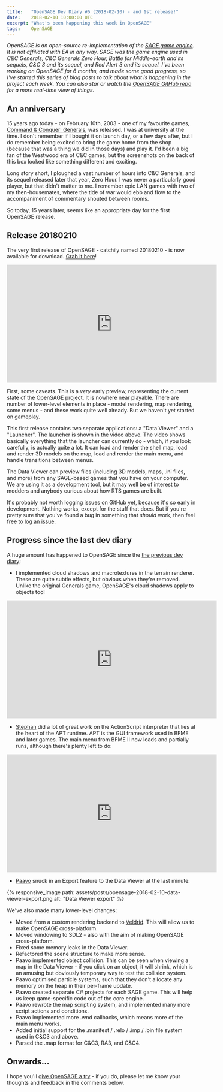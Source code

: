 ```yaml
---
title:   "OpenSAGE Dev Diary #6 (2018-02-10) - and 1st release!"
date:    2018-02-10 10:00:00 UTC
excerpt: "What's been happening this week in OpenSAGE"
tags:    OpenSAGE
---
```


*OpenSAGE is an open-source re-implementation of the [SAGE game engine](https://en.wikipedia.org/wiki/SAGE_(game_engine)). It is not affiliated with EA in any way. SAGE was the game engine used in C&C Generals, C&C Generals Zero Hour, Battle for Middle-earth and its sequels, C&C 3 and its sequel, and Red Alert 3 and its sequel. I've been working on OpenSAGE for 6 months, and made some good progress, so I've started this series of blog posts to talk about what is happening in the project each week. You can also star or watch the [OpenSAGE GitHub repo](https://github.com/OpenSAGE/OpenSAGE) for a more real-time view of things.*

## An anniversary

15 years ago today - on February 10th, 2003 - one of my favourite games, [Command & Conquer: Generals](https://en.wikipedia.org/wiki/Command_%26_Conquer:_Generals), was released. I was at university at the time. I don't remember if I bought it on launch day, or a few days after, but I do remember being excited to bring the game
home from the shop (because that was a thing we did in those days) and play it. I'd been a big fan of the Westwood era of C&C games, but the screenshots on the back
of this box looked like something different and exciting.

Long story short, I ploughed a vast number of hours into C&C Generals, and its sequel released later that year, Zero Hour. I was never a particularly good player,
but that didn't matter to me. I remember epic LAN games with two of my then-housemates, where the tide of war would ebb and flow to the accompaniment of commentary shouted between rooms.

So today, 15 years later, seems like an appropriate day for the first OpenSAGE release.

## Release 20180210

The very first release of OpenSAGE - catchily named 20180210 - is now available for download. [Grab it here](https://github.com/OpenSAGE/OpenSAGE/releases/tag/release-20180210)!

<div class="video-responsive">
    <iframe width="560" height="315" src="https://www.youtube.com/embed/pFLK_DQXzp0" frameborder="0" gesture="media" allow="encrypted-media" allowfullscreen></iframe>
</div>

First, some caveats. This is a *very* early preview, representing the current state of the OpenSAGE project. It is nowhere near playable. There are number of lower-level elements in place - model rendering, map rendering, some menus - and these work quite well already. But we haven't yet started on gameplay.

This first release contains two separate applications: a "Data Viewer" and a "Launcher". The launcher is shown in the video above. The video shows basically everything that the launcher can currently do - which, if you look carefully, is actually quite a lot. It can load and render the shell map, load and render 3D models on the map, load and render the main menu, and handle transitions between menus.

The Data Viewer can preview files (including 3D models, maps, .ini files, and more) from any SAGE-based games that you have on your computer. We are using it as a development tool, but it may well be of interest to modders and anybody curious about how RTS games are built.

It's probably not worth logging issues on GitHub yet, because it's so early in development. Nothing works, except for the stuff that does. But if you're pretty sure that you've found a bug in something that *should* work, then feel free to [log an issue](https://github.com/OpenSAGE/OpenSAGE/issues).

## Progress since the last dev diary

A huge amount has happened to OpenSAGE since the [the previous dev diary](/blog/archive/2018/01/07/opensage-dev-diary-5):

* I implemented cloud shadows and macrotextures in the terrain renderer. These are quite subtle effects, but obvious when they're removed. Unlike the original Generals game, OpenSAGE's cloud shadows apply to objects too!

<div class="video-responsive">
    <iframe width="560" height="315" src="https://www.youtube.com/embed/_QM3T_zU66E" frameborder="0" gesture="media" allow="encrypted-media" allowfullscreen></iframe>
</div>

* [Stephan](https://github.com/feliwir) did a lot of great work on the ActionScript interpreter that lies at the heart of the APT runtime. APT is the GUI framework used in BFME and later games. The main menu from BFME II now loads and partially runs, although there's plenty left to do:

<div class="video-responsive">
    <iframe width="560" height="315" src="https://www.youtube.com/embed/Lo1iqrUP6GQ" frameborder="0" gesture="media" allow="encrypted-media" allowfullscreen></iframe>
</div>

* [Paavo](https://github.com/paavohuhtala) snuck in an Export feature to the Data Viewer at the last minute:

{% responsive_image path: assets/posts/opensage-2018-02-10-data-viewer-export.png alt: "Data Viewer export" %}

We've also made many lower-level changes:

* Moved from a custom rendering backend to [Veldrid](https://github.com/mellinoe/veldrid). This will allow us to make OpenSAGE cross-platform.
* Moved windowing to SDL2 - also with the aim of making OpenSAGE cross-platform.
* Fixed some memory leaks in the Data Viewer.
* Refactored the scene structure to make more sense.
* Paavo implemented object collision. This can be seen when viewing a map in the Data Viewer - if you click on an object, it will shrink, which is an amusing but obviously temporary way to test the collision system.
* Paavo optimised particle systems, such that they don't allocate any memory on the heap in their per-frame update.
* Paavo created separate C# projects for each SAGE game. This will help us keep game-specific code out of the core engine.
* Paavo rewrote the map scripting system, and implemented many more script actions and conditions.
* Paavo implemented more .wnd callbacks, which means more of the main menu works.
* Added initial support for the .manifest / .relo / .imp / .bin file system used in C&C3 and above.
* Parsed the .map format for C&C3, RA3, and C&C4.

## Onwards...

I hope you'll [give OpenSAGE a try](https://github.com/OpenSAGE/OpenSAGE/releases/tag/release-20180210) - if you do, please let me know your thoughts and feedback in the comments below.